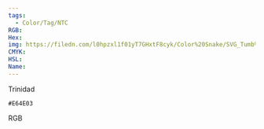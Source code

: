 ```yaml
---
tags:
  - Color/Tag/NTC
RGB:
Hex:
img: https://filedn.com/l0hpzxl1f01yT7GHxtF8cyk/Color%20Snake/SVG_Tumb%20Mass%20No%20Name/E64E03.svg
CMYK:
HSL:
Name:
---
```

Trinidad
```palette
#E64E03
```
RGB
